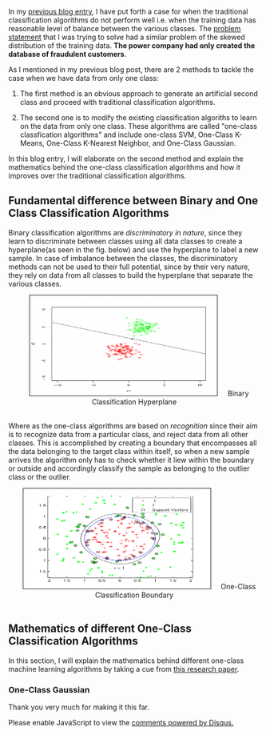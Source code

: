 <!-- 
.. title: One-Class Classification Algorithms
.. slug: one-class-classification-algorithms
.. date: 2017-01-22 12:13:21 UTC+05:30
.. tags: Machine Learning, Application of Novelty Detection Algorithms to predict Electricity Theft
.. category: 
.. link: 
.. description: 
.. type: text
-->

In my [previous blog entry](/posts/when-does-traditional-classification-algorithm-fail/), I have put forth a case for when the traditional classification algorithms do not perform well i.e. when the training data has reasonable level of balance between the various classes. The [problem statement](https://drive.google.com/file/d/0B2oOdWdSJWa1NF8ySXhvR1ZvODA/view?usp=sharing) that I was trying to solve had a similar problem of the skewed distribution of the training data. **The power company had only created the database of fraudulent customers**. 

As I mentioned in my previous blog post, there are 2 methods to tackle the case when we have data from only one class:

1. The first method is an obvious approach to generate an artificial second class and proceed with traditional classification algorithms.

2. The second one is to modify the existing classification algoriths to learn on the data from only one class. These algorithms are called "one-class classfication algorithms" and include one-class SVM, One-Class K-Means, One-Class K-Nearest Neighbor, and One-Class Gaussian.

In this blog entry, I will elaborate on the second method and explain the mathematics behind the one-class classification algorithms and how it improves over the traditional classification algorithms. 

## Fundamental difference between Binary and One Class Classification Algorithms

Binary classification algorithms are *discriminatory in nature*, since they learn to discriminate between classes using all data classes to create a hyperplane(as seen in the fig. below) and use the hyperplane to label a new sample. In case of imbalance between the classes, the discriminatory methods can not be used to their full potential, since by their very nature, they rely on data from all classes to build the hyperplane that separate the various classes.

<center><img src="/images/binaryClassification.png" alt="Binary Classification Hyperplane" height="200px" width="375px" border="1px" style="margin: 0px 20px">Binary Classification Hyperplane</center><br/>

Where as the one-class algorithms are based on *recognition* since their aim is to recognize data from a particular class, and reject data from all other classes. This is accomplished by creating a boundary that encompasses all the data belonging to the target class within itself, so when a new sample arrives the algorithm only has to check whether it liew within the boundary or outside and accordingly classify the sample as belonging to the outlier class or the outlier.

<center><img src="/images/oneClassClassification.png" alt="One-Class Classification Boundary" height="200px" width="375px" border="1px" style="margin: 0px 20px">One-Class Classification Boundary</center><br/>

## Mathematics of different One-Class Classification Algorithms

In this section, I will explain the mathematics behind different one-class machine learning algorithms by taking a cue from [this research paper](http://file.scirp.org/pdf/JBiSE20100300003_45072138.pdf).

### One-Class Gaussian 


Thank you very much for making it this far.











<div id="disqus_thread"></div>
<script>
/**
* RECOMMENDED CONFIGURATION VARIABLES: EDIT AND UNCOMMENT THE SECTION BELOW TO INSERT DYNAMIC VALUES FROM YOUR PLATFORM OR CMS.
* LEARN WHY DEFINING THESE VARIABLES IS IMPORTANT: https://disqus.com/admin/universalcode/#configuration-variables
*/
/*
var disqus_config = function () {
this.page.url = PAGE_URL; // Replace PAGE_URL with your page's canonical URL variable
this.page.identifier = PAGE_IDENTIFIER; // Replace PAGE_IDENTIFIER with your page's unique identifier variable
};
*/
(function() { // DON'T EDIT BELOW THIS LINE
var d = document, s = d.createElement('script');

s.src = '//avoyage.disqus.com/embed.js';

s.setAttribute('data-timestamp', +new Date());
(d.head || d.body).appendChild(s);
})();
</script>
<noscript>Please enable JavaScript to view the <a href="https://disqus.com/?ref_noscript" rel="nofollow">comments powered by Disqus.</a></noscript>